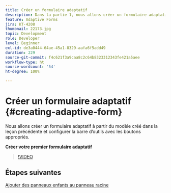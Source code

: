 ```yaml
---
title: Créer un formulaire adaptatif
description: Dans la partie 1, nous allons créer un formulaire adaptatif, ainsi qu’ajouter et configurer une barre d’outils avec les boutons appropriés.
feature: Adaptive Forms
jira: KT-4208
thumbnail: 22173.jpg
topic: Development
role: Developer
level: Beginner
exl-id: de3a0444-64ae-45a1-8329-aafa6f5add49
duration: 229
source-git-commit: f4c621f3a9caa8c2c64b8323312343fe421a5aee
workflow-type: ht
source-wordcount: '54'
ht-degree: 100%

---
```


# Créer un formulaire adaptatif {#creating-adaptive-form}

Nous allons créer un formulaire adaptatif à partir du modèle créé dans la leçon précédente et configurer la barre d’outils avec les boutons appropriés.

**Créer votre premier formulaire adaptatif**

>[!VIDEO](https://video.tv.adobe.com/v/22173?quality=12&learn=on)

## Étapes suivantes

[Ajouter des panneaux enfants au panneau racine](./configuring-root-panel-and-adding-child-panels.md)

